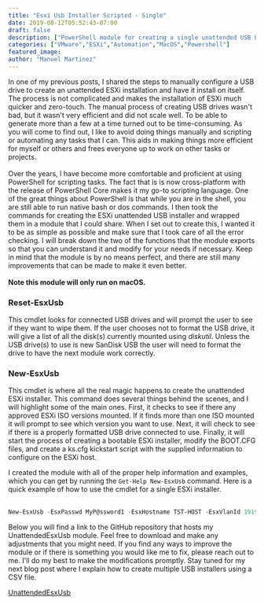 ```yaml
---
title: "Esxi Usb Installer Scripted - Single"
date: 2019-08-12T05:52:43-07:00
draft: false
description: ["PowerShell module for creating a single unattended USB ESXi installer"]
categories: ["VMware","ESXi","Automation","MacOS","Powershell"]
featured_image:
author: "Manuel Martinez"
---
```


In one of my previous posts, I shared the steps to manually configure a USB drive to create an unattended ESXi installation and have it install on itself. The process is not complicated and makes the installation of ESXi much quicker and zero-touch. The manual process of creating USB drives wasn't bad, but it wasn't very efficient and did not scale well. To be able to generate more than a few at a time turned out to be time-consuming.  As you will come to find out, I like to avoid doing things manually and scripting or automating any tasks that I can. This aids in making things more efficient for myself or others and frees everyone up to work on other tasks or projects.  
<br>
Over the years, I have become more comfortable and proficient at using PowerShell for scripting tasks. The fact that is is now cross-platform with the release of PowerShell Core makes it my go-to scripting language. One of the great things about PowerShell is that while you are in the shell, you are still able to run native bash or dos commands. I then took the commands for creating the ESXi unattended USB installer and wrapped them in a module that I could share. When I set out to create this, I wanted it to be as simple as possible and make sure that I took care of all the error checking. I will break down the two of the functions that the module exports so that you can understand it and modify for your needs if necessary. Keep in mind that the module is by no means perfect, and there are still many improvements that can be made to make it even better.  
<br>
**Note this module will only run on macOS.**  

### Reset-EsxUsb  
This cmdlet looks for connected USB drives and will prompt the user to see if they want to wipe them. If the user chooses not to format the USB drive, it will give a list of all the disk(s) currently mounted using *diskutil*.  Unless the USB drive(s) to use is new SanDisk USB the user will need to format the drive to have the next module work correctly.  

### New-EsxUsb  
This cmdlet is where all the real magic happens to create the unattended ESXi installer. This command does several things behind the scenes, and I will highlight some of the main ones. First, it checks to see if there any approved ESXi ISO versions mounted. If it finds more than one ISO mounted it will prompt to see which version you want to use. Next, it will check to see if there is a properly formatted USB drive connected to use. Finally, it will start the process of creating a bootable ESXi installer, modify the BOOT.CFG files, and create a ks.cfg kickstart script with the supplied information to configure on the ESXi host.  

I created the module with all of the proper help information and examples, which you can get by running the `Get-Help New-EsxUsb` command. Here is a quick example of how to use the cmdlet for a single ESXi installer.  
<br>
```PowerShell  
New-EsxUsb -EsxPasswd MyP@ssword1 -EsxHostname TST-HOST -EsxVlanId 1919 -EsxIpAddr 192.168.19.19 -EsxSubnet 255.255.255.0 -EsxGateway 192.168.19.1 -EsxDns1 192.168.19.5 -EsxDns2 8.8.8.8 -EsxFirstNic vmnic0 -EsxSecondNic vmnic1
```  

Below you will find a link to the GitHub repository that hosts my UnattendedEsxUsb module. Feel free to download and make any adjustments that you might need. If you find any ways to improve the module or if there is something you would like me to fix, please reach out to me. I'll do my best to make the modifications promptly. Stay tuned for my next blog post where I explain how to create multiple USB installers using a CSV file. 

[UnattendedEsxUsb](https://github.com/datacenterjourney/UnattendedEsxUsb "download UnattendedEsxUsb module")